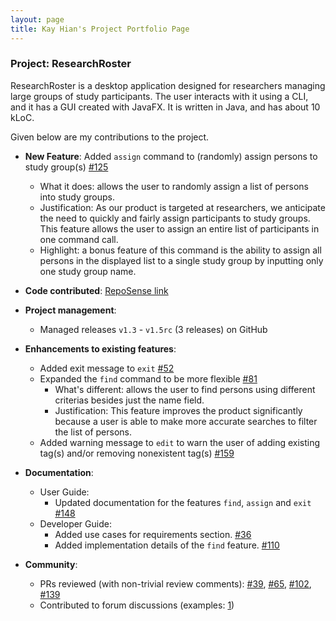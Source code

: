 ```yaml
---
layout: page
title: Kay Hian's Project Portfolio Page
---
```


### Project: ResearchRoster

ResearchRoster is a desktop application designed for researchers managing large groups of study participants. The user interacts with it using a CLI, and it has a GUI created with JavaFX. It is written in Java, and has about 10 kLoC.

Given below are my contributions to the project.

* **New Feature**: Added `assign` command to (randomly) assign persons to study group(s) [\#125]()
  * What it does: allows the user to randomly assign a list of persons into study groups.
  * Justification: As our product is targeted at researchers, we anticipate the need to quickly and fairly assign participants to study groups. This feature allows the user to assign an entire list of participants in one command call.
  * Highlight: a bonus feature of this command is the ability to assign all persons in the displayed list to a single study group by inputting only one study group name.

* **Code contributed**: [RepoSense link](https://nus-cs2103-ay2425s1.github.io/tp-dashboard/?search=f08-2)

* **Project management**:
  * Managed releases `v1.3` - `v1.5rc` (3 releases) on GitHub

* **Enhancements to existing features**:
  * Added exit message to `exit` [\#52]()
  * Expanded the `find` command to be more flexible [\#81]()
    * What's different: allows the user to find persons using different criterias besides just the name field.
    * Justification: This feature improves the product significantly because a user is able to make more accurate searches to filter the list of persons.
  * Added warning message to `edit` to warn the user of adding existing tag(s) and/or removing nonexistent tag(s) [\#159]()

* **Documentation**:
  * User Guide:
    * Updated documentation for the features `find`, `assign` and `exit`  [\#148]()
  * Developer Guide:
    * Added use cases for requirements section. [\#36]()
    * Added implementation details of the `find` feature. [\#110]()

* **Community**:
  * PRs reviewed (with non-trivial review comments): [\#39](), [\#65](), [\#102](), [\#139]()
  * Contributed to forum discussions (examples: [1](https://github.com/nus-cs2103-AY2425S1/forum/issues/216))
